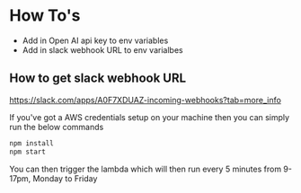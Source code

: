 # How To's

- Add in Open AI api key to env variables
- Add in slack webhook URL to env varialbes

## How to get slack webhook URL

https://slack.com/apps/A0F7XDUAZ-incoming-webhooks?tab=more_info

If you've got a AWS credentials setup on your machine then you can simply run the below commands

```bash
npm install
npm start
```

You can then trigger the lambda which will then run every 5 minutes from 9-17pm, Monday to Friday

